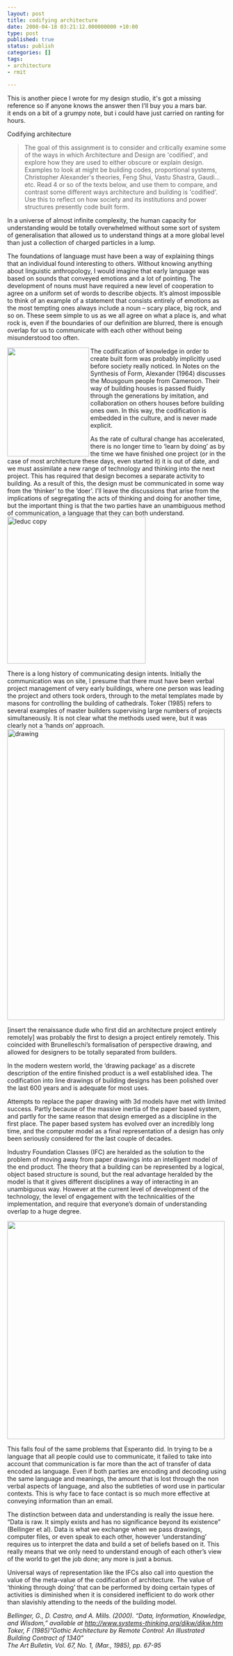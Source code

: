```yaml
---
layout: post
title: codifying architecture
date: 2008-04-18 03:21:12.000000000 +10:00
type: post
published: true
status: publish
categories: []
tags:
- architecture
- rmit

---
```

<p>This is another piece I wrote for my design studio, it's got a missing reference so if anyone knows the answer then I'll buy you a mars bar.<br />
it ends on a bit of a grumpy note, but  i could have just carried on ranting for hours.<!--more--></p>
<p>Codifying architecture</p>
<blockquote><p>The goal of this assignment is to consider and critically examine some of the ways in which Architecture and Design are 'codified', and explore how they are used to either obscure or explain design.  Examples to look at might be building codes, proportional systems, Christopher Alexander's theories, Feng Shui, Vastu Shastra, Gaudi... etc.  Read 4 or so of the texts below, and use them to compare, and contrast some different ways architecture and building is 'codified'.  Use this to reflect on how society and its institutions and power structures presently code built form.</p></blockquote>
<p>In a universe of almost infinite complexity, the human capacity for understanding would be totally overwhelmed without some sort of system of generalisation that allowed us to understand things at a more global level than just a collection of charged particles in a lump.</p>
<p>The foundations of language must have been a way of explaining things that an individual found interesting to others. Without knowing anything about linguistic anthropology, I would imagine that early language was based on sounds that conveyed emotions and a lot of pointing. The development of nouns must have required a new level of cooperation to agree on a uniform set of words to describe objects. It’s almost impossible to think of an example of a statement that consists entirely of emotions as the most tempting ones always include a noun – scary place, big rock, and so on. These seem simple to us as we all agree on what a place is, and what rock is, even if the boundaries of our definition are blurred, there is enough overlap for us to communicate with each other without being misunderstood too often.</p>
<p><img src="{{ site.baseurl }}/assets/case_mousgoum.jpg" align="left" height="250" width="188" />The codification of knowledge in order to create built form was probably implicitly used before society really noticed. In Notes on the Synthesis of Form, Alexander (1964) discusses the Mousgoum people from Cameroon. Their way of building houses is passed fluidly through the generations by imitation, and collaboration on others houses before building ones own. In this way, the codification is embedded in the culture, and is never made explicit.</p>
<p>As the rate of cultural change has accelerated, there is no longer time to ‘learn by doing’ as by the time we have finished one project (or in the case of most architecture these days, even started it) it is out of date, and we must assimilate a new range of technology and thinking into the next project. This has required that design becomes a separate activity to building. As a result of this, the design must be communicated in some way from the ‘thinker’ to the ‘doer’. I’ll leave the discussions that arise from the implications of segregating the acts of thinking and doing for another time, but the important thing is that the two parties have an unambiguous method of communication, a language that they can both understand.<br />
<a href="http://www.flickr.com/photos/95698107@N00/2422466272/" title="leduc copy by notionparallax, on Flickr"><img src="{{ site.baseurl }}/assets/2422466272_fef6842a95_o.jpg" alt="leduc copy" height="337" width="318" /></a></p>
<p>There is a long history of communicating design intents. Initially the communication was on site, I presume that there must have been verbal project management of very early buildings, where one person was leading the project and others took orders, through to the metal templates made by masons for controlling the building of cathedrals. Toker (1985) refers to several examples of master builders supervising large numbers of projects simultaneously. It is not clear what the methods used were, but it was clearly not a ‘hands on’ approach.<br />
<a href="http://www.flickr.com/photos/95698107@N00/2421651685/" title="drawing by notionparallax, on Flickr"><img src="{{ site.baseurl }}/assets/2421651685_52fb3d5164_o.jpg" alt="drawing" height="667" width="500" /></a></p>
<p>[insert the renaissance dude who first did an architecture project entirely remotely] was probably the first to design a project entirely remotely. This coincided with Brunelleschi’s formalisation of perspective drawing, and allowed for designers to be totally separated from builders.</p>
<p>In the modern western world, the ‘drawing package’ as a discrete description of the entire finished product is a well established idea. The codification into line drawings of building designs has been polished over the last 600 years and is adequate for most uses.</p>
<p>Attempts to replace the paper drawing with 3d models have met with limited success. Partly because of the massive inertia of the paper based system, and partly for the same reason that design emerged as a discipline in the first place. The paper based system has evolved over an incredibly long time, and the computer model as a final representation of a design has only been seriously considered for the last couple of decades.</p>
<p>Industry Foundation Classes (IFC) are heralded as the solution to the problem of moving away from paper drawings into an intelligent model of the end product. The theory that a building can be represented by a logical, object based structure is sound, but the real advantage heralded by the model is that it gives different disciplines a way of interacting in an unambiguous way. However at the current level of development of the technology, the level of engagement with the technicalities of the implementation, and require that everyone’s domain of understanding overlap to a huge degree.</p>
<p><img src="{{ site.baseurl }}/assets/Martin_IFC_Electro_ADT.jpg" width="500" /></p>
<p>This falls foul of the same problems that Esperanto did. In trying to be a language that all people could use to communicate, it failed to take into account that communication is far more than the act of transfer of data encoded as language. Even if both parties are encoding and decoding using the same language and meanings, the amount that is lost through the non verbal aspects of language, and also the subtleties of word use in particular contexts. This is why face to face contact is so much more effective at conveying information than an email.</p>
<p>The distinction between data and understanding is really the issue here. “Data is raw. It simply exists and has no significance beyond its existence” (Bellinger et al). Data is what we exchange when we pass drawings, computer files, or even speak to each other, however ‘understanding’ requires us to interpret the data and build a set of beliefs based on it. This really means that we only need to understand enough of each other’s view of the world to get the job done; any more is just a bonus.</p>
<p>Universal ways of representation like the IFCs also call into question the value of the meta-value of the codification of architecture. The value of ‘thinking through doing’ that can be performed by doing certain types of activities is diminished when it is considered inefficient to do work other than slavishly attending to the needs of the building model.</p>
<address>Bellinger, G., D. Castro, and A. Mills. (2000). “Data, Information, Knowledge, and Wisdom,” available at <a href="http://www.systems-thinking.org/dikw/dikw.htm">http://www.systems-thinking.org/dikw/dikw.htm</a></address>
<address> Toker, F (1985)”Gothic Architecture by Remote Control: An Illustrated Building Contract of 1340”<br />
The Art Bulletin, Vol. 67, No. 1, (Mar., 1985), pp. 67-95</address>
